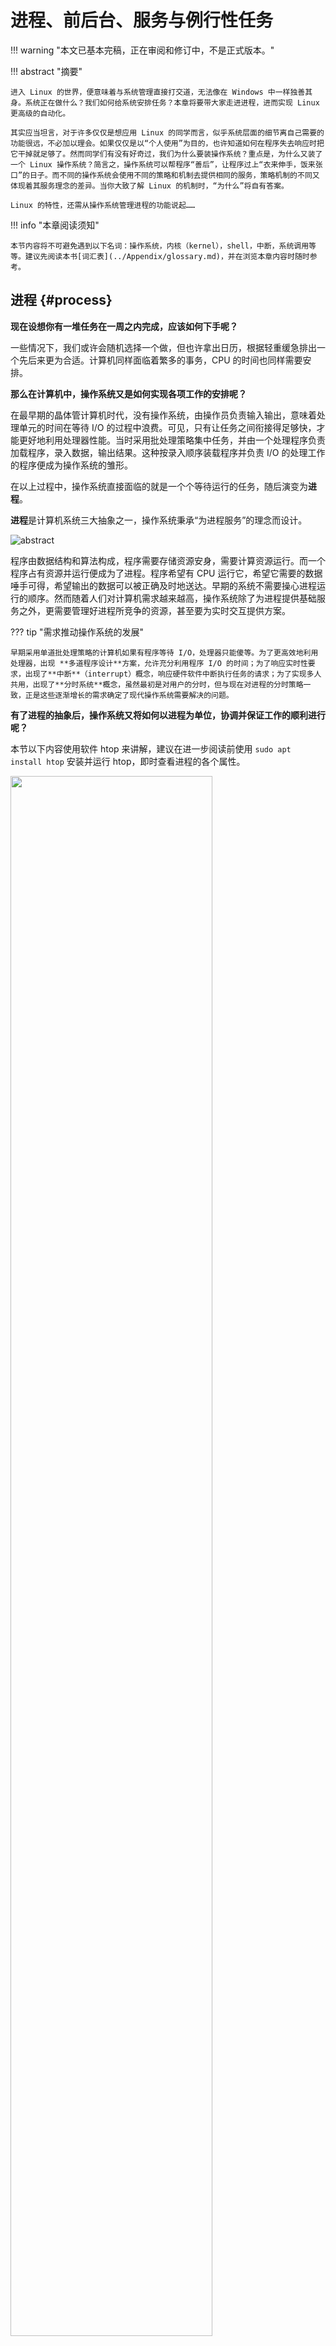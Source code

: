 # 进程、前后台、服务与例行性任务

!!! warning "本文已基本完稿，正在审阅和修订中，不是正式版本。"

!!! abstract "摘要"

    进入 Linux 的世界，便意味着与系统管理直接打交道，无法像在 Windows 中一样独善其身。系统正在做什么？我们如何给系统安排任务？本章将要带大家走进进程，进而实现 Linux 更高级的自动化。

    其实应当坦言，对于许多仅仅是想应用 Linux 的同学而言，似乎系统层面的细节离自己需要的功能很远，不必加以理会。如果仅仅是以“个人使用”为目的，也许知道如何在程序失去响应时把它干掉就足够了。然而同学们有没有好奇过，我们为什么要装操作系统？重点是，为什么又装了一个 Linux 操作系统？简言之，操作系统可以帮程序“善后”，让程序过上“衣来伸手，饭来张口”的日子。而不同的操作系统会使用不同的策略和机制去提供相同的服务，策略机制的不同又体现着其服务理念的差异。当你大致了解 Linux 的机制时，“为什么”将自有答案。

    Linux 的特性，还需从操作系统管理进程的功能说起……

!!! info "本章阅读须知"

	本节内容将不可避免遇到以下名词：操作系统，内核（kernel），shell，中断，系统调用等等。建议先阅读本书[词汇表](../Appendix/glossary.md)，并在浏览本章内容时随时参考。

## 进程 {#process}

**现在设想你有一堆任务在一周之内完成，应该如何下手呢？**

一些情况下，我们或许会随机选择一个做，但也许拿出日历，根据轻重缓急排出一个先后来更为合适。计算机同样面临着繁多的事务，CPU 的时间也同样需要安排。

**那么在计算机中，操作系统又是如何实现各项工作的安排呢？**

在最早期的晶体管计算机时代，没有操作系统，由操作员负责输入输出，意味着处理单元的时间在等待 I/O 的过程中浪费。可见，只有让任务之间衔接得足够快，才能更好地利用处理器性能。当时采用批处理策略集中任务，并由一个处理程序负责加载程序，录入数据，输出结果。这种按录入顺序装载程序并负责 I/O 的处理工作的程序便成为操作系统的雏形。

在以上过程中，操作系统直接面临的就是一个个等待运行的任务，随后演变为**进程**。

**进程**是计算机系统三大抽象之一，操作系统秉承“为进程服务”的理念而设计。

![abstract](images/abstract.png)

程序由数据结构和算法构成，程序需要存储资源安身，需要计算资源运行。而一个程序占有资源并运行便成为了进程。程序希望有 CPU 运行它，希望它需要的数据唾手可得，希望输出的数据可以被正确及时地送达。早期的系统不需要操心进程运行的顺序。然而随着人们对计算机需求越来越高，操作系统除了为进程提供基础服务之外，更需要管理好进程所竞争的资源，甚至要为实时交互提供方案。

??? tip "需求推动操作系统的发展"

    早期采用单道批处理策略的计算机如果有程序等待 I/O，处理器只能傻等。为了更高效地利用处理器，出现 **多道程序设计**方案，允许充分利用程序 I/O 的时间；为了响应实时性要求，出现了**中断**（interrupt）概念，响应硬件软件中断执行任务的请求；为了实现多人共用，出现了**分时系统**概念，虽然最初是对用户的分时，但与现在对进程的分时策略一致，正是这些逐渐增长的需求确定了现代操作系统需要解决的问题。

**有了进程的抽象后，操作系统又将如何以进程为单位，协调并保证工作的顺利进行呢？**

本节以下内容使用软件 htop 来讲解，建议在进一步阅读前使用 `sudo apt install htop` 安装并运行 htop，即时查看进程的各个属性。

<img src="images/htop.gif" width="80%"/>

<p class="caption">htop 示例 | <a href="https://hisham.hm/htop/">htop 主页</a></p>

### 进程标识符 {#pid}

首先，有区分才有管理。**进程标识符**（Process Identifier，简称 PID）作为进程的唯一标识，便是身份证号一般的存在。在 htop 中，最左侧一列即为 PID。当系统想要调度进程，或者用户想挂起，继续或终止进程时将使用 PID 作为索引。

在 htop 中，直接单击绿色条内的 PID 栏，可以将进程顺序按照 PID 升序排列，再次点击为降序排列，同理可应用于其他列。

![PID](images/PID.png)

**那么，PID 又是如何产生的呢？**

很简单，使用一个变量做计数器从零开始增加就可以了。早期的 Linux 版本中，PID 最大值为 65535，即 PID 变量为 C 语言 short 类型。虽然有一些程序中途退出，但系统执着地按照计数变量加一的方式赋给进程 PID。超过上限后会从用户进程 PID 最低值重新分配没有占用的进程标识符，直到全部占满。然而编者现在版本的内核该变量相当于 int 类型，所以进程标识符有时看起来会很大。（[systemd NEWS](https://github.com/systemd/systemd/blob/224ded670feeb59f7231e6102a5bee5d3b653a8a/NEWS#L31)——systemd 官方消息，直接解释了 PID 的范围）

??? tip "Linux 进程启动顺序"

    按照 PID 排序时，我们可以观察系统启动的过程。Linux 系统内核从引导程序接手控制权后，开始内核初始化，随后变为 **init\_task**，初始化自己的 PID 为 0。随后创建出 1 号进程（init / systemd）衍生出用户空间的所有进程，创建 2 号进程 ktheadd 衍生出所有内核线程。随后 0 号进程成为 idle 进程，1 号，2 号并非特意预留，而是产生进程的自然顺序使然。

    由于 ktheadd 运行于内核空间，故需按大写 K（Shift + k）键显示内核进程后才能看到。然而无论如何也不可能在 htop 中看到 0 号进程本体，只能发现 1 号和 2 号进程的 PPID 是 0。

### 进程组织结构 {#process-struct}

#### 进程父子关系 {#parent-child}

除了最开始的 0 号进程外，其他进程一定由另一个进程通过 fork 产生，显然产生进程的一方为**父进程**，被产生的是**子进程**。在 Linux 中，父进程可以等待子进程，接收子进程退出信号以及返回值。

父子关系引出了两种运行情况——父进程先去世和子进程先去世，产生**孤儿进程**（orphan）和**僵尸进程**（zombie）现象。孤儿进程（即留下的子进程）由操作系统回收，交给 init 领养（图形界面时有点不同）；而僵尸进程对应子进程结束而父进程未查看情况，此时进程资源大部分已释放，但占用一个 PID（上文已述，PID 个数有上限），并保存返回值。系统中大量僵尸进程的存在将导致无法创建进程。同时，进程一般不能主动脱离父子关系（至少没有改变父子关系的系统调用），只能由于进程一方退出执行才会发生关系变动。

#### 进程组 {#pgroup}

**进程组**大体上是执行同一工作的进程形成的一个团体，通常是由于父进程 fork 出子进程后子进程继承父进程的组 ID 而逐渐形成。设计进程组机制主要是为了面向协作任务，比如 Firefox 工作是网页浏览，那么其相关的进程一定属于一个进程组。进程组的出现方便了系统信号管理，后面可以看到，发给一个进程组的信号将被所有属于该组的进程接收，意义就是停止整个任务整体。

按 F2，随后可以自主选择进程的属性列在面板上，以 Parent PID 为例（PPID），点击 colomns，点击 PPID，注意到下方提示按 F5 可以添加到左侧，再依照下方提示调整顺序。同理可以顺便在 PPID 后顺序添加 PGRP，TTY\_NR，TPGID，SESSION 列以便观察下面及随后所有实验结果。

![add\_column](images/add_column.png)

（F10 被终端程序占用了怎么办？其实 htop 中的选项是可以用鼠标点击的，点一下 Done 即可返回。）

!!! example "小实验"

    通过以下实验，我们可以尝试使用 fork 系统调用体验建立父子进程关系。

    打开任何一个文本编辑器（或者之前安装的 VSCode），将以下内容复制粘贴进去，命名文件为 `forking.c`：

    ```c
    #include <stdio.h>
    #include <unistd.h>  //unix standard header，提供 POSIX 标准 api

    int main() {
        for (int i = 0; i < 3; i++)
        {
            int pid = fork();   //fork 系统调用，全面复制父进程所有信息。
            if (pid == 0)   //子进程返回 pid=0。
            {
                printf("I'm child, forked in %d turn\n", i);
            } else if (pid < 0) //fork 失败，pid 为负值。
            {
                printf("%d turn error\n", i);
            } else  //父进程返回子进程 pid。
            {
                printf("I'm father of %d turn, child PID = %d\n", i, pid);
            }
            sleep(3);
        }
        sleep(1000);
        return 0;
    }
    ```

    随后，在文件所在目录下打开 shell，运行 `gcc forking.c -o forking && chmod +x forking && ./forking` 三连，就可以在另一终端打开 htop 查看成果了。

    ![forking](images/forking.png)

    按下 T 键，界面显示的进程将转化为树状结构，直观描述了父子进程之间的关系。此处可以明显观察到树梢子进程的 PID 等于父进程的 PPID。

    同时由 shell 进程创立的 forking 进程的进程组号（PGRP）为自己的 PID，剩余进程的 PGRP 则继承自最开始的 forking 进程，当然 PGRP 可以通过系统调用修改为自己，从原进程组中独立出去另起门户。

    接下来会看到进程 SID 一律为该进程的控制 shell 的 PID。

!!! question "问题"
    上述实验中，输入 `./forking` 后一共产生了多少个进程呢，可以不看 htop 就推算出来吗？

#### 会话——前台与后台 {#session}

而**会话**（session）可以说是面向用户的登录出现的概念。当用户从终端登录进入 shell，以该 shell 为会话首进程展开本次会话。一个会话中通常包含着多个进程组，分别完成不同的工作。用户退出时，这个会话会结束，但有些进程仍然以该会话标识符（session ID）驻留系统中继续运行。

说到会话，就必然涉及到 Linux 会话中的前后台管理机制。**前台**（foreground）与**后台**（background），本质上决定了是否需要与用户交互，对于单独的一个 shell，只能有一个前台进程（组），其余进程只能在后台默默运行，上述中若干进程组，正是前台进程组和后台进程组的概称。在稍后部分中我们将学习前后台切换的相关操作。

### 进程调度相关 {#schedule}

#### 优先级，NICE 值 {#priority}

有了进程，谁先运行？谁给一点时间就够了，谁要占用大部分 CPU 时间？这又是如何决定的？这些问题之中体现着优先权的概念。如果说上面所介绍的的那些进程属性描述了进程的控制信息，那么**优先级**与 **NICE 值**则反映操作系统调度进程的核心手段。

优先级思想很简单，为任务的重要程度排一个序，任务越紧急，数值越低，越排在前面。而 NICE 值更加直白，数值越大，则说明这个程序<s>人品越高尚</s> ——我是说越要懂得谦让。

而调度这个词，指的正是我们一开始所提及的，安排各进程运行顺序及时长的过程。（严格定义：调度是分配进程所需资源的方法。）

!!! info "协作与抢占"
    实际上，并不是所有的操作系统都去操这个心，有的操作系统从来不管 CPU 怎么用：只要程序不放弃 CPU，就可以一直运行下去。这种操作系统为**协作式**（cooperative）操作系统，而这往往意味着操作系统中软件之间高度耦合，互相考虑。但我们日常中经常使用不同来源的软件，不可能为彼此考虑周全。为了保证这些软件之间资源分配的公平性，显然必须引入轮流调度算法，分配**时间片**（time slice），让每个进程在一定时间内都得到运行。这种运行模式的操作系统便称为**抢占式**（preemptive）操作系统。

系统进行调度，主要面临这样几个问题：

- 何时（什么契机）可以进行调度？
- 要不要进行调度切换进程？ 
- 该调度谁？

首先若想进行调度，必有[中断](../Appendix/glossary.md#irq)参与。简言之，中断即是为了能够让操作系统或是其他程序切入运行状态程序所提供的机制。而调度过程本身即是打断正在运行的程序，唤起另一个程序的过程。没有中断，操作系统都无法介入运行，如何切换进程？可见，操作系统必然在有中断时进行调度。那么 Linux 系统如何利用中断进行调度呢？

已知我们一需要轮流调度算法、二需要支持高优先级抢占低优先级与事件驱动，则系统必然需要在周期性的时钟中断到来时，重新执行一遍调度，查看当前进程的时间片是否使用完毕，以及是否有高优先级程序已经准备就绪。而为了达成事件驱动，系统在一些其他中断发生后，也需要进行例行调度检查，如果响应该中断的程序更紧急，应当立即执行。

如上调度策略一旦确定，则三个问题迎刃而解：

- 在中断发生时进行调度。
- 时间片使用完或有高优先级的任务就绪时选择切换进程。
- 将高优先级任务投入运行，直到程序因时间片用完或其他原因挂起。

以上内容听来似废话，然而这正是操作系统单核模式调度过程的核心所在。

就上面的结论来看，调度算法的行为取决于时间片长度和优先级。它们是如何确定的，是固定的吗？

别急，我们首先还需要解决一个问题，既然做为调度判据的优先级仅仅是一个值，那么 NICE 值又如何参与其中？其实 NICE 值是对优先级的一种修正。NICE 值的取值范围为 -20 ~ 19，优先级的取值为 0 ~ 99，而 NICE 值对应于优先级的 100 ~ 139。

理清优先级后，我们就可以关注时间片与优先级的调整。每个用户进程的起始 NICE 值为 0，即优先级为 120，对应时间片 100 ms。但同时 Linux 对两个值有着人性化的调整：即如果进程将大部分时间消耗在 I/O 进程上，说明进程正在与用户（或磁盘等 I/O 设备）进行交互。如果它们不能获得优先级奖励，意味着当对应中断出现时，调度程序不能及时将该进程投入运行，用户使用时就会觉得卡。所以进程优先级应当向 I/O 进程倾斜。同时其时间片也应当延长，因为如果交互进程耗尽时间片，同样无法在得到中断时被唤醒。反之，CPU 消耗型进程会得到优先级与时间片的惩罚。该策略直观上如下图所示：

<img src="images/time_slice.png" width="45%"></img>

随后我们可以打开 htop，好好观察一下了。

等一下，为什么我所看到的大部分用户程序，优先级都是 20 呢？不是说好了 NICE 值为 0 的进程优先级要 120 吗？

![what's up?](images/privilege.png)

其实这里给出的优先级是呈现给程序的，所以显示的数字以优先级100为基数，多正少负。

??? note "混乱的实时优先级的标度"
    其实优先级的数值问题着实混乱：优先级位于 0 ~ 99 之间的进程为**实时进程**，遵循实时调度策略（永远优先于普通进程）。在用户进程中设置实时优先级为 99 相当于设置内核中优先级为 0，即对应倒序排列，用户程序通过系统调用设置实时优先级时要被系统换算（99 - prio）。更糟的是，在 top/htop 中，用户态实时优先级前添加负号后才被显示出来，加剧了优先级标度的混乱。唯一可以肯定的一点是内核中只有一套优先级标度：0 ~ 139。

    所以如果真的要调节一个实时调度模式的用户程序的优先级的话，注意 0 ~ 99 范围内传入参数的数字越大，内核看来对应优先级数值越小，越优先。

??? tip "一点拓展"
    如果你真的很较真，按下了 Shift + K 键显示**内核线程**，那么你将见到许多比用户进程优先级高得多的存在。而且具有最高优先级（即优先级值为 0 或 1）的进程优先级用 RT 表示。据 htop 作者说这是 htop 前身 top 的锅，作者完全照搬了 top 的特性。
    <img src="images/top8.png" width="75%"></img>

    - 第一个进程为 watchdog，是一个比较有意思的保证系统可用性的程序。  
      （试试 `echo hi > /dev/watchdog` 吧。)
    - 第二到五为负载均衡程序，CPU 有几个核就有几个负载均衡，除非是单核，那就不用了。
    - 剩下的三个（还有许多没有上榜）便是中断处理程序了。  
      （在词汇表中中断外链的文章里，当时中断线程化还是一个设想，现在已经实现了。）

可是我们也没有看到 NICE 值的差异啊？的确如此，我们可以看到的 NICE 值就是静态的，内核才能看到动态优先级。

对于普通用户，有 `nice` 命令可以选择，可以以低优先级开始任务。`renice` 命令则可以重新指定优先级。当然，这两个命令若想设定 NICE 值为负数，还需 `sudo` 加持。

```shell
nice [-n adjustment] [-adjustment] [--adjustment=adjustment] [--help] 
 [--version] [command [arg...]]

# 以下命令等效
nice vim
nice -10 vim 
nice -n 10 vim 

(sudo) renice priority [[-p] pid ...] [[-g] pgrp ...] [[-u] user ...]
```

#### 进程状态 {#process-state}

配合上面的进程调度策略，我们可以粗略地将进程分为三类：一类是正在运行的程序，即处于**运行态**（running），一类是可以运行但正在排队等待的程序，即处于**就绪态**（ready）。调度时轮流选择可以运行的程序运行，构成就绪态与运行态循环。

加入事件这一因素后，出现**阻塞态**（waiting / blocked）与前两种状态构成三循环：程序可以在运行时因为等待事件被阻塞，被阻塞时又因为事件被满足而就绪。

考虑三态循环后，又将进入循环之前的状态称为**创建态**（start），退出循环状态称为**终止态**（terminated）。

当然，如果再考虑由于内存不够用而位于交换分区的进程，它们可以有就绪态，阻塞态，但它们整体又处于挂起状态，需要内存页交换才能投入运行，最终加起来便有七个状态。

<img src="images/state.png" width="80%">

在 htop 中，按下 h 键到帮助页，可以看到对进程状态的如下描述：

    Status: R: running; S: sleeping; T: traced/stopped; Z: zombie; D: disk sleep

其中 running 状态对应上文的运行和就绪态（即表明该程序可以运行），sleeping 对应于上文阻塞态。需要注意的是，S 对应的 sleeping 又称 interruptible sleep，字面意思可以被唤醒的那种；而 D 对应的 disk sleep 又称 uninterruptible sleep，不可被唤醒，一般由于阻塞在 I/O 操作上。zombie 对应终止态，没错，上文的僵尸进程有提到过，该状态下进程已经结束，只是仍然占用一个 pid，保存一个返回值。而 traced/stopped 状态正是下文使用 Ctrl + Z 导致的挂起状态（大写 T），或者是在使用 gdb 等 debug 工具进行跟踪时的状态（小写 t）。


**上面内容已经就进程的属性介绍了大概，用一张表简要总结如下：**

|进程属性|意义/目的|
|:-----:|---------|
|PID|标识进程的唯一性。|
|PPID|标识进程父子关系。|
|PGID|标识共同完成一个任务的整体。如果子进程完成的任务与父进程迥异，应当重设其 PGID。|
|TPGID|标识一组会话中与用户交流的进程（组）。|
|SID|标识一组会话，传统意义上标识一次登录所做的任务的集合，如果是与具体登录无关的进程，其 SID 被重置。|
|USER / UID|标识进程的权限。|
|Priority|标识进程的重要性，值越小越得到优先处理（一般用于描述实时进程）。|
|NICE|普通进程的优先级标度 —— 标识进程的好坏程度（×），值越大进程越具有谦让精神（√）。|
|State|标识进程的状态：能不能运行（running / sleep)，能不能投入运行（interruptible / uninterruptible），让不让运行（stop / trace），程序还在不在（zombie）。|


## 用户进程控制 {#process-control}

要想控制进程，首先要与进程对话，那么必然需要了解进程间通信机制。由于进程之间不共享内存空间，也就无法直接发送信息，必须要操作系统帮忙，于是**信号**机制就产生了。

如果说中断保证 CPU 可以从正常的控制流中脱出，转而执行中断处理代码，那么信号便可以保证进程可以从正常的控制流中脱出，执行信号处理例程。

### 信号 {#signal}

“没有消息就是最好的消息”，如果进程突然接到信号，多半是废了。连我们发送信号的 Linux 命令都叫 `kill`，可见进程凶多吉少（大多数信号默认操作都是各种退出）。

那到底都有什么信号呢？用 `man 7 signal` 看看？

可这实在是太长了，还是来一个简明实用的吧。那么，

![signal\_slide](images/signal_slide.png)

（来自上一次 Linux 101 ——进程、服务、任务的演示文稿截图）
{: .caption }

### 前后台切换 {#bg-fg}

上面的图片中，出现了 `fg`, `bg` 和 Ctrl + Z，涉及到的正是 shell 中前后台的概念。在 shell 中直接运行命令，将挂到前台，而如果不希望无力地看着屏幕输出不能做其他事情，那么便需要将程序切换到后台了。

前后台切换的一般流程是，使用 Ctrl + Z 发送 SIGTSTP 使进程挂起，控制权还给 shell，此时屏幕输出如下所示，即（刚才挂起的进程）代号为 2，状态为 stopped，命令为 `ping localhost`。

<img id="bg" src="images/bg.gif" width="80%"/>

等等，为什么不是 `[1]` 呢？这跟我们的直觉有所区别，因为一般计数都是从 0 或者 1 开始的。那么这样看来，应该是这个 shell 前面已经挂起了其它进程。因此我们使 `jobs` 命令 ，就可以看到当前 shell 上所有前台的、后台的、运行的、挂起的进程了。

任务前的代号在 fg，bg，乃至 kill 命令中发挥作用。使用时需要在前面加`%`，如将 2 号进程放入后台，则使用`bg %2`，效果如图所示。

!!! info "一点细节"

    然而我们也许会关注一个细节，在图中显示的编号后面跟着的加号和减号是什么？加号标记了 fg 和 bg 命令的默认选项，像上面的命令也可以直接简化为 `bg`。减号表示如果加号标记进程退出，将会成为加号标记进程。同时这两个进程也可以被 `%+`（或 `%%`）、`%-` 指代。当然，加号减号都只能出现一次。

    其实我们如果直接输入 `%1`，一样可以将编号为 1 的进程放入前台。

在 htop 中，按照前面的提示添加额外的 TPGID（前台进程组号）列可以看出如图所示的规律：

![fg\_bg](images/fg_bg.png)

即一个 shell 及其创建的所有进程都知道 shell 中前台进程是谁。

!!! question "问题"

    上面的示例中，`ping` 命令一直在输出，严重影响命令的输入，应如何操作？（本篇即有相关答案）

### 终止进程 {#kill-processes}

正如上所述，许多信号都会引发进程的终结，然而标准的终止进程信号是 SIGTERM，意味着一个进程的自然死亡。

#### 在 htop 中发送信号

htop 中自带向进程发送信号的功能。按下 k 键，在左侧提示栏中选择需要的信号，按下回车发送。同时可以使用空格对进程进行标记，被标记的进程将改变显示颜色。此时重复上述过程，可对被标记进程批量发送信号。

htop 之外，还有一些传统的发送信号的方式。

#### kill

如前所述，Linux 上最常用的发送信号的程序就是 kill。

```shell
kill -<signal> <pid> -<pgid>
$ kill -l #显示所有信号名称
 1) SIGHUP	     2) SIGINT	     3) SIGQUIT	     4) SIGILL	     5) SIGTRAP
 6) SIGABRT	     7) SIGBUS	     8) SIGFPE	     9) SIGKILL 	10) SIGUSR1
11) SIGSEGV	    12) SIGUSR2	    13) SIGPIPE	    14) SIGALRM	    15) SIGTERM
16) SIGSTKFLT	17) SIGCHLD	    18) SIGCONT	    19) SIGSTOP	    20) SIGTSTP
21) SIGTTIN	    22) SIGTTOU	    23) SIGURG	    24) SIGXCPU	    25) SIGXFSZ
26) SIGVTALRM	27) SIGPROF	    28) SIGWINCH	29) SIGIO	    30) SIGPWR
31) SIGSYS	    34) SIGRTMIN	35) SIGRTMIN+1	36) SIGRTMIN+2	37) SIGRTMIN+3
38) SIGRTMIN+4	39) SIGRTMIN+5	40) SIGRTMIN+6	41) SIGRTMIN+7	42) SIGRTMIN+8
43) SIGRTMIN+9	44) SIGRTMIN+10	45) SIGRTMIN+11	46) SIGRTMIN+12	47) SIGRTMIN+13
48) SIGRTMIN+14	49) SIGRTMIN+15	50) SIGRTMAX-14	51) SIGRTMAX-13	52) SIGRTMAX-12
53) SIGRTMAX-11	54) SIGRTMAX-10	55) SIGRTMAX-9	56) SIGRTMAX-8	57) SIGRTMAX-7
58) SIGRTMAX-6	59) SIGRTMAX-5	60) SIGRTMAX-4	61) SIGRTMAX-3	62) SIGRTMAX-2
63) SIGRTMAX-1	64) SIGRTMAX	
```

如果不加任何参数，只有 pid，`kill` 命令将自动使用 -15（SIGTERM）做为信号参数。

最后一个参数是 `man page` 中没有提及的：如果数字作为参数，信号将发给该进程组。当然，manpage 中介绍的 -1 参数可以杀死除 init 和自身外所有进程（root 用户），对于非 root 用户而言会杀死所有自己有 kill 权限的进程。

??? tip "一点细节"

    ![type_kill](images/type_kill.png)

    我们可以看到，对于不同的 shell，kill 可能有不同的来源，如 zsh 和 bash 的 kill 命令均为[内建命令↗](/Appendix/glossary/#builtin-command)。行为与 man 命令的文档不一定相同（比如 `/bin/kill %1` 会报错，而 kill 内建命令不会），需要小心此类命令的行为。

#### pgrep / pkill、 killall 等

如果我们命令行中输入 `apropos kill`，我们可以发现各种其他的类 kill 命令，并且有一句解释跟随其后。这里列举几个：

killall

:   后面接精确的名称，可以直接用进程名不必纠结如何费力地获取进程标识符。实际上这个命令名称来自 Unix System V 的系统管理命令，其作用也的确是杀死所有进程。在 Linux 中尚有 `killall5` 命令来行使该功能。

pgrep / pkill

:   后面接模糊名称，实际上类似于对名称进行 grep 命令。pgrep 仅列出搜索到的进程名称为的进程标识符，而 pkill 在搜索到进程后会直接杀死进程。

xkill

:   xkill 是针对窗口的 kill，运行该命令后，鼠标点击程序对应的窗口，就可以杀死该程序。

实际上，kill 命令更详尽的 feature 在 `man 2 signal` 上。毕竟，kill 程序是对 `kill()` 系统调用的包装。

!!! info "SIGTERM 和 SIGKILL 信号"

    root from bash：发送 SIGTERM 给 PID 为 1234 的进程。

    kill：发送系统调用告诉内核，把 SIGTERM 传给 1234 进程。

    内核（被调用唤醒）：发送 SIGTERM？有权限吗？哦是 root 啊，那没问题。  
    （把 1234 进程的信号标志位设为 15，留言：“上面下来通知，你可以滚蛋了，别忘了把自己堆栈收拾立正再走。”）

    （调度器轮到 1234 号进程）1234：呦，有信号来了，哦，是 SIGTERM 啊，但很遗憾，这个信号在我这里是忽略的。

    <-- 一会后 -->

    root：进程怎么还没结束？那只好 SIGKILL 了。

    kill：发送系统调用告诉内核，把 SIGKILL 传给 1234 进程。

    内核（被调用唤醒）：什么？发送 SIGKILL？有权限吗？哦是 root 啊，那没问题，1234 没有运行的机会了，我会亲自清理重置它的堆栈，删掉进程描述符，顺便告诉它爹这个不幸的消息。

    （SIGTSTP、SIGSTOP 也是一样的道理，前者可以由用户按 Ctrl+Z 产生，程序可以见到，后者程序由操作系统强制挂起，无法被程序抗拒。）


??? example "额外内容"
    那么问题来了，如何才能创造一个向上面一样流氓的进程呢？

    这个实验中，我们使用系统调用 signal 来重新设置该进程对信号的响应函数。一些程序如 `ping`，便利用了该机制：如果使用 Ctrl + C 键盘中断（SIGINT），在程序终止之前会有一段总结；而使用 SIGTERM 不会有此效果。

    打开任何一个文本编辑器（或者之前安装的 VSCode），将以下内容复制粘贴进去，命名文件为 `signal_handle.c`：

    ```c
    #include<stdio.h>
    #include<signal.h>   //定义了变更信号处理函数的方法以及一些信号对应的常量（如 define SIGTERM 15）
    #include<unistd.h>   //sleep 函数位置

    void sig_handler(int sig);  //设置一个处理信号的函数

    int main(){
        signal(SIGTERM, sig_handler);   //替换默认终止信号处理例程
        //signal(SIGINT, sig_handler);  //以下内容可随意尝试：//替换键盘中断（keyboard interrupt）处理例程
        //signal(SIGHUP, sig_handler);                      //替换控制进程挂起信号处理例程
        //signal(SIGKILL, sig_handler);                     //替换……不存在的！

        while (1)
        {
            sleep(10);  // do something
        }   
    }


    void sig_handler(int sig){
        printf("hi!\n");  // 皮一下
        //fflush(stdout);   //如果你的输出内容不包括回车，或许需要刷新缓冲区才能看到效果。
    }
    ```

    随后，在文件所在目录下打开 shell，运行 `gcc signal_handle.c -o signal_handle && chmod +x signal_handle && ./signal_handle` 三连，就可以在另一终端打开 htop 查看成果了。

不过，我们的程序去哪了？别急，按 F3 或者 `/`，都可以实现搜索。（`/` 是许多界面如 vim、man、aptitude 的默认搜索键）

!!! question "思考"

    如何描述用户按下 Ctrl + C 后系统与进程响应全过程？（提示：需使用中断，键盘缓冲，系统调用，信号机制，信号处理等关键词描述）

### 脱离终端 {#background-task}

许多情况下，我们是不希望自己的进程在登出时被终止的。但是终端一旦被关闭会发送 SIGHUP（英文全称：signal hangup），该信号会被广播到 session 下每一个进程，默认动作即退出运行。

!!! info "一点细节"
    如果 tty / pty 被关闭，则整个 session 内的进程一起结束；如果 shell 被 `kill -9`（SIGTERM 无效），则后台进程保留被接管。注意，shell 可以主动退出，这样后台进程不收 SIGHUP。但同时注意，ssh 的初始 shell 不适用于此情形，如果该 shell 主动退出，同样导致终端断开，session 销毁。

    利用与上面类似的实验可以证明，当子进程通过 setsid 脱离会话、放弃终端后，将不受终端断开影响。

#### nohup {#nohup}

nohup，字面含义，就是「不要被 SIGHUP 影响」的意思。

```shell
$ nohup ping 101.ustclug.org &
[1] 19258
nohup: ignoring input and appending output to '/home/$USERNAME/nohup.out'
```

很简单的，在需要屏蔽 SIGHUP 的程序前添加 nohup，运行后提示：输出将被<a href="/Ch09/#redirect">重定向</a>到 nohup.out，当然也可以通过重定向手段自定义存放输出的文件。

### 命令行多终端方案 —— tmux {#tmux}

<img src="images/tmux.gif" width="80%"/>

!!! info "问题产生了！"
    一个终端（硬件概念）只有一套鼠标键盘，只能有一个 shell 主持一个 session 啊，那我在 ssh 的时候只有一个前台进程不是很不方便（同时有几个程序需要交互）。而且上面说过如果 ssh 网络断开，视为 pty 终端被关闭，也就意味着前后台一起收到 SIGHUP 一起去世，好不容易设置好的临时变量什么的还得重设。

开启多个 SSH 连接似乎可以解决这个问题。但是如果程序既需要交互，又想保证不因意外断线而停止程序，就是 nohup 也帮不了。

这时 tmux 的出现，解决了会话保持与窗口复用的问题。正如上图所示，tmux 是一个分屏的、运行在命令行的模拟终端，意味着只要有命令行可用，就可以将多个交互进程集成在在一个窗口上。该窗口不因断开连接或者暂时登出而消失，而是会保存在后台，下一次登录时可以立即还原。

tmux 由会话（session），窗口（window），面板（pane）组织起每个 shell 的输入框。会话用于区分不同的工作；窗口是会话中以显示屏为单位的不同的页；而面板则是一个窗口上被白线分割的不同区域。熟练掌握会话，窗口，面板之间的切换，可以极大提高使用效率。

下面先行讲解这一工具的用法：

```shell
$ sudo apt install tmux
$ tmux
```

我们便打开了第一个 tmux 窗口：

首先，Ctrl + b 是 tmux 的全局前缀命令，按下该快捷键表示让 tmux 接收命令。

!!! info "一些 tmux 中的常见功能"

    |快捷键（需先按下 Ctrl + b）|功能|
    |------|-----|
    |%|左右分屏|
    |"|上下分屏|
    |↑ ↓ ← →|焦点切换为上、下、左、右侧 pane，正在交互的 pane 被绿色框选中。|
    |d (detach)|从 tmux 中脱离，回到命令行界面|
    |z (zoom)|将 pane 暂时全屏，再按一次恢复原状|
    |c|新建窗口|
    |,|为窗口命名|
    |s|列出所有 session|

![test](images/test.gif)

刚才提到如果不幸掉线，会话仍然被保存在后台，如果再次登陆，可使用 `tmux attach + 窗口名称` 重新连接窗口，不加参数将默认连接最后一次打开的窗口。

*在现场，我们将展示 tmux 的一种别样“玩法”，敬请期待。*

### 定制 tmux {#customizing-tmux}

说实在的，tmux 默认的快捷键的确有些苦手，比如 Ctrl + b 这一对手相当不友好的长距快捷键就应当改进。还有横竖分屏居然需要 `%` 和 `"`，为什么不使用更为值观的 `-` 和 `|` 呢？如果要对这些特性进行修改，可以在家目录下创建配置文件 `.tmux.conf` 达到所需目的。

!!! info "简易的自定义脚本"

    使用你最喜欢的编辑器，gedit、vim、emacs 都可以，打开一个也许不存在（会自动创建）的文件，填入以下内容：

        set -g prefix C-a                                 # 设置前缀按键 Ctrl + a。
        unbind C-b                                        # 取消 Ctrl + b 快捷键。
        bind C-a send-prefix                              # 第二次按下 Ctrl + a 为向 shell 发送 Ctrl + a。
                                                           （shell 中 Ctrl + a 表示光标移动到最前端）。
        set -g mouse on                                   # 启动鼠标操作模式，随后可以鼠标拖动边界进行面板大小调整。
        unbind -n MouseDrag1Pane
        unbind -Tcopy-mode MouseDrag1Pane

        unbind '"'                                        # 使用 - 代表横向分割。
        bind - splitw -v -c '#{pane_current_path}'

        unbind %                                          # 使用 \ 代表纵向分割（因为我不想按 Shift）。
        bind \ splitw -h -c '#{pane_current_path}'

        setw -g mode-keys vi                              # 设置 copy-mode 快捷键模式为 vi。

    保存后，使用 `tmux source ~/.tmux.conf` 重新载入配置（或者强行 `tmux kill-server` 后重启 tmux）。

可以按照以上方法类比，进行其他快捷键的绑定，让 tmux 更加易用。

更多功能，可以到这张 [cheatsheet](https://cheatography.com/bechtold/cheat-sheets/tmux-the-terminal-multiplexer/pdf/) 中查询

关于 tmux 的更多介绍，可以参见[这篇博客](http://louiszhai.github.io/2017/09/30/tmux/)

至于 tmux 的原理，与下面**服务**一节有着相当大的联系，故位于下一节末尾进行讲解。

## 服务 {#service}

在日常生活中，我们做为信息的接收者，享受着各种网络资源随时随地唾手可得的便利。然而必然有计算机做为内容的提供者因此而全天待命，它们便是服务器，上面运行着各式各样的**服务**。

Linux 用作服务器，自然有其得天独厚的优势，有时是完善的服务器生态，有时是高度的可定制化，抑或是低廉的成本（但维护成本也许并不低廉）。

!!! question "思考题"
    到底是什么让 Linux 系统为大型企业服务器所偏爱？ 而其他如 Windows Server 为什么不会被挤出市场？

当然，服务并不仅仅是对外提供的，系统的正常运行也需要关键服务的支撑，在 Windows 的任务管理器中也可一窥一二。

本节着重讨论的，是服务程序的进程特征。

### 守护进程 {#daemon}

方才说到，服务有全天候响应请求的特征，这就意味着该进程必须独立于用户的登录，不能随用户的退出而被终止。根据前面的讲解，只有启动时脱离会话才能避免因为 tty 的关闭而消失。而这类一直默默工作于后台的进程被称为**守护进程**（daemon）。

#### 守护进程的产生 {#daemon-creation}

许多守护进程直接由命令行的 shell 经 fork 产生，这样的进程首先要脱离当前会话。然而从 shell 中 fork 出来的进程为进程组组长，不能调用 setsid 另开会话。所以自身创建子进程后退出，子进程调用 setsid 脱离会话，自身成为会话组组长。此时大部分守护进程已初步形成。

实际上，如果我们使用类似 `bash -c "ping localhost &" &` 这样的命令就可以模拟守护进程创建的过程：首先现有 shell 创建了 bash 做为子进程，该 bash 将 `ping localhost` 放入后台执行。由于不是交互模式，没有前台进程 bash 将自动退出。该 bash 的后台进程甚至不需要退出 session，就可以不受 SIGHUP 的影响。未 setsid 的 ping 命令可以一直在该 tty 输出，可见退出 session 的意义在于放弃该 tty。

!!! info "两次 fork"

    然而许多信息来源表明，上面 shell 所创建的进程应该再经历一次 fork，理由则是杜绝最后成为组长的进程获得自己的终端。但是这一描述貌似越来越偏离实际。

打开 htop，按 pid 顺序排列，排在前面的用户进程历来都是守护进程，它们大多数先于用户登录而启动。显然，守护进程的 sid 与 自身 pid 相同。

### 服务管理 {#services}

在 init 进程为 systmed 的系统中，服务管理的接口主要有 systemctl 和 service 两个命令。

要管理服务，首先我们要清楚系统内有哪些服务。可以通过 `service --status-all` 查看目录 `/etc/init.d` 下的服务。

```shell 
$ service --status-all
 [ - ]  atftpd
 [ - ]  avahi-daemon
 [ + ]  bind9
 [ - ]  bluetooth
 [ - ]  console-setup.sh
 [ + ]  cron
 [ + ]  cups
 [ - ]  cups-browsed
 [ + ]  dbus
 ……
```

上面命令所列出的一般只是网络服务和一部分系统服务，若想了解全部服务内容，可以运行 `systemctl list-units` 来查看，该命令将显示所有 `systemd` 管理的单元。同时右面还会附上一句注释来表明该服务的任务。（使用 `j` 和 `k` 进行上下翻页）

!!! example "服务列表示例"

    ![services](images/services.png)

至于服务的启动，终止，重载配置等命令可交付 tldr 介绍：

??? info "查看两个命令的 tldr 文档"

    <del>tldr 总是如此言简意赅。</del>

    ```shell
    $ tldr systemctl
    systemctl
    Control the systemd system and service manager.

     - List failed units:
       systemctl --failed

     - Start/Stop/Restart/Reload a service:
       systemctl start/stop/restart/reload {{unit}}

     - Show the status of a unit:
       systemctl status {{unit}}

     - Enable/Disable a unit to be started on bootup:
       systemctl enable/disable {{unit}}

     - Mask/Unmask a unit, prevent it to be started on bootup:
       systemctl mask/unmask {{unit}}

     - Reload systemd, scanning for new or changed units:
       systemctl daemon-reload

    $ tldr service
    service
    Manage services by running init scripts.
    The full script path should be omitted (/etc/init.d/ is assumed).

     - Start/Stop/Restart/Reload service (start/stop should always be available):
       service {{init_script}} {{start|stop|restart|reload}}

     - Do a full restart (runs script twice with start and stop):
       service {{init_script}} --full-restart

     - Show the current status of a service:
       service {{init_script}} status

     - List the status of all services:
       service --status-all
    ```

### tmux 服务分析（接续） {#tmux-continued}

有了对服务的基本了解，我们再来看看上文的 tmux 的工作原理：

在没有使用 tmux 时，我们无法将命令行界面状态保留下一次登录。这其中最关键的矛盾在于，只要 tty/pty 关闭，当前 session 下所有进程默认结束（当然可以向上面实验那样不响应 SIGHUP，做为孤儿进程被过继）。解决这个问题的思路之一便是在 SSH 断开时保证 pty 的存在。而 tmux 即可做到这一点。

tmux 做了什么呢？它把在上面运行的所有 shell 托管在一个单独的服务中，与当前终端脱离。并且每一个 shell 有不同的 pty。而当前终端下的 tmux，仅仅是一个客户端，需要连接哪个 session，就使用 attach 命令让客户端与服务程序通信，把客户端所在 pty 的输入定向到由服务端掌控的被绿框框选的特定 pty 中，从而完成对各个 pane 的交互。

「<em>什么？客户端掉线了？客户端 pty 没了？没关系，眼前这几个 pty 我服务端看着呢，运行在它们上的程序又没有失去终端，不会有事的，顶多断线重连呗。</em>」

### 自定义服务 {#customizing-service}

如果我想将一个基于 web 的应用（如基于 web 的 python 交互应用）做为局域网内 web 服务，以便于在 iPad 上访问。那么如何将其注册为 systemd 服务呢？

其实只需要编写一个简单的 .service 文件即可。

!!! example ".service 文件示例"

    ```text
    [Unit]
    Description=Jupyter Notebook    # 该服务简要描述


    [Service]
    PIDFile=/run/jupyter.pid        # 用来存放 PID 的文件
    ExecStart=/usr/local/bin/jupyter-notebook --allow-root  #使用绝对路径标明的命令及选项
    config=/root/.jupyter/jupyter_notebook_config.py    # 应用对应的配置文件
    User=root   
    Group=root  
    WorkingDirectory=/root  
    Restart=always                  # 重启模式，这里是无论因何退出都重启
    RestartSec=10                   # 退出后多少秒重启


    [Install]
    WantedBy=multi-user.target      # 依赖目标，这里指多用户模式启动后再启动该服务
    ```

在[浅析 Linux 初始化 init 系统，第 3 部分](https://www.ibm.com/developerworks/cn/linux/1407_liuming_init3/index.html)这篇文章中有更详细的配置文件介绍。

### 例行性任务 {#cron}

所谓例行性任务，当然是指基于时间的一次或多次周期性定时任务。在 Linux 中，实现定时任务工作的程序主要有 at 和 crontab，它们无一例外都做为系统服务存在。

#### at 命令 {#at}

at 命令负责单次计划任务，当前许多发行版中，并没有预装该命令，需要 `sudo apt install at` 进行安装。

随后使用 tldr 查看该命令使用方法：

??? info "tldr at"

    ```shell
    $ tldr at
    at
    Execute commands once at a later time.
    Service atd (or atrun) should be running for the actual executions.

     - Execute commands from standard input in 5 minutes (press 
       Ctrl + D when done):
       at now + 5 minutes

     - Execute a command from standard input at 10:00 AM today:
       echo "{{./make_db_backup.sh}}" | at 1000

     - Execute commands from a given file next Tuesday:
       at -f {{path/to/file}} 9:30 PM Tue
    ```

所以该命令的基本用法示例如下：

```shell
$ at now + 1min
> echo "hello"
> <EOT> （按下 Ctrl-D)
job 3 at Sat Apr 18 16:16:00 2020   # 任务编号与任务开始时间
```

等了一分钟后……为什么没有打印出字符串呢？其实是因为 at 默认将 stdout 和 stderr 的内容以邮件形式发送给用户。使用编辑器查看 `/var/mail/$USER` 就可以看到输出了。（但这里很有可能发送不到，因为需要本地安装 mail 相关的服务。）

设置完任务之后，我们需要管理任务，极为自然的想法是用 `at -l` 列出任务，`at -r 编号` 删除任务，不过它们分别是 atq 和 atrm 命令的别名。

#### crontab 命令 {#crontab}

cron 命令负责周期性的任务设置，与 at 略有不同的是，cron 的配置大多通过配置文件实现。

大多数系统应该已经预装了 crontab，首先查看 crontab 的用法：

```shell
$ crontab --help
crontab: invalid option -- '-'  # 出现这两行字很正常，许多命令（如ssh）没有专用的 help
crontab: usage error: unrecognized option  # 选项 ，这里只是寻求简要帮助的一种尝试
usage:  crontab [-u user] file                   # manpage “应用相关”信息密度是真的低
        crontab [ -u user ] [ -i ] { -e | -l | -r }
                (default operation is replace, per 1003.2)
        -e      (edit user's crontab)
        -l      (list user's crontab)
        -r      (delete user's crontab)
        -i      (prompt before deleting user's crontab)
```

可以看到基本命令即对指定用户的例行任务进行显示、编辑、删除。如果任何参数都不添加运行 crontab，将从 stdin 读入设置内容，并覆盖之前的配置。（所以如果想以后添加配置应当在家目录中创建专用文件存储）建议使用 `crontab -e` 来对本用户任务进行编辑。

crontab 的配置格式很简单，对于配置文件的每一行，前半段为时间，后半段为 shell 执行命令。其中前半段的时间配置格式为：

```ini
分   时   日   月   星期  | 命令
# 下面是几个示例
*  *  *  *  *  echo "hello" >> ~/count
# 每分钟输出 hello 到家目录下 count 文件 
0,15,30,45 0-6 * JAN SUN  command
# 随意举一个例子，翻译过来是每年一月份的每个星期日半夜 0 点到早晨 6 点每 15 分钟随便做点什么
# 反映了 crontab 中大部分语法。   
5  3  *  *  * curl 'http://ip.42.pl/raw' | mail -s "ip today" xxx@xxx.com  
# 每天凌晨 3 点 05 分将查询到的公网 ip 发送到自己的邮箱 （因为半夜 3 点重新拨号）
```

如果这里解释得尚不清楚，可以访问 <https://crontab.guru/>，该网站可以将配置文件中的时间字段翻译为日常所能理解的时间表示。  

![crontab](images/crontab.gif)   

## 其他资料 {#extra-resources}

[解密 TTY —— 李秋豪的博客](https://www.cnblogs.com/liqiuhao/p/9031803.html)

:   本文从 tty 设备说起，顺带涵盖了本章上半部分内容，熟悉基础再看此文，定有收获。（系统功能的设计与最初所使用的硬件总是分不开的，了解硬件就是了解机制。）

[Linux 内核的 GitHub 源码仓库](https://github.com/torvalds/Linux)

:   操作系统的许多特性不是由讲解人或者教科书决定的，如果内心中对操作系统的某些细节有难解的疑惑，不妨从源码中分析得到答案：

    ```shell
    git clone https://github.com/torvalds/Linux   # 下载源代码到本地
    ```

    <del>其实直接线上访问就可以，并不是一定要克隆一份呢</del>

